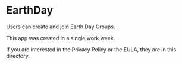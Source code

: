 # EarthDay
Users can create and join Earth Day Groups.


This app was created in a single work week.

If you are interested in the Privacy Policy or
the EULA, they are in this directory.

